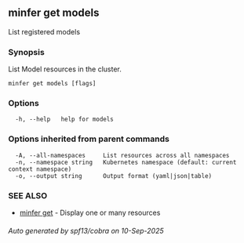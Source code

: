 ## minfer get models

List registered models

### Synopsis

List Model resources in the cluster.

```
minfer get models [flags]
```

### Options

```
  -h, --help   help for models
```

### Options inherited from parent commands

```
  -A, --all-namespaces     List resources across all namespaces
  -n, --namespace string   Kubernetes namespace (default: current context namespace)
  -o, --output string      Output format (yaml|json|table)
```

### SEE ALSO

* [minfer get](minfer_get.md)	 - Display one or many resources

###### Auto generated by spf13/cobra on 10-Sep-2025

